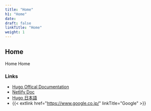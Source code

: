 ```yaml
---
title: "Home"
h1: "Home"
date: 
draft: false
linkTitle: "Home"
weight: 1
---
```


## Home
Home Home  

### Links
- [Hugo Offical Documentation][HugoOfficalDoc]
- [Netlify Doc][netlify]
- [Hugo 日本語][HugoJaDoc]
- {{< extlink href="https://www.google.co.jp/" linkTitle="Google" >}}

[netlify]: https://learn.netlify.com/en/basics/
[HugoOfficalDoc]: https://gohugo.io/documentation/
[HugoJADoc]: https://note.yuuniworks.com/study/hugo.html
